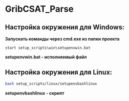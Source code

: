 # GribCSAT_Parse
## Настройка окружения для Windows:
**Запускать команды через cmd.exe из папки проекта**
```shell
start setup_scripts\win\setupenvwin.bat
```
**setupenvwin.bat - исполняемый файл**
## Настройка окружения для Linux:
```bash
bash setup_scripts/linux/setupenvbashlinux
```
**setupenvbashlinux - скрипт**